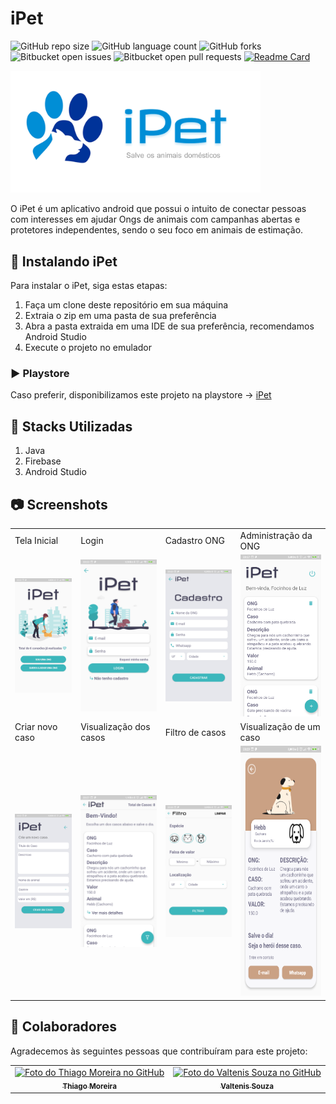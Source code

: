 # iPet

<!---Esses são exemplos. Veja https://shields.io para outras pessoas ou para personalizar este conjunto de escudos. Você pode querer incluir dependências, status do projeto e informações de licença aqui--->

![GitHub repo size](https://img.shields.io/github/repo-size/Thiagomdias22/ipet2.0?style=for-the-badge)
![GitHub language count](https://img.shields.io/github/languages/count/Thiagomdias22/ipet2.0?style=for-the-badge)
![GitHub forks](https://img.shields.io/github/forks/Thiagomdias22/ipet2.0?style=for-the-badge)
![Bitbucket open issues](https://img.shields.io/bitbucket/issues/Thiagomdias22/ipet2.0?style=for-the-badge)
![Bitbucket open pull requests](https://img.shields.io/bitbucket/pr-raw/Thiagomdias22/ipet2.0?style=for-the-badge)
[![Readme Card](https://github-readme-stats.vercel.app/api/pin/?username=Thiagomdias22&repo=ipet2.0)](https://github.com/Thiagomdias22/ipet2.0)

<img src="https://github.com/Thiagomdias22/ipet2.0/blob/master/screenshots/logogrande.png" width="400px;" alt="Logo iPet">

O iPet é um aplicativo android que possui o intuito de conectar pessoas com interesses em ajudar Ongs de animais com campanhas abertas e protetores independentes, sendo o seu foco em animais de estimação.

## 🚀 Instalando iPet

Para instalar o iPet, siga estas etapas:

1. Faça um clone deste repositório em sua máquina
2. Extraia o zip em uma pasta de sua preferência
3. Abra a pasta extraida em uma IDE de sua preferência, recomendamos Android Studio
4. Execute o projeto no emulador

### ▶️ Playstore

Caso preferir, disponibilizamos este projeto na playstore -> [iPet](https://play.google.com/store/apps/details?id=com.bdtgo.ipet)

## 🔋 Stacks Utilizadas

1. Java
2. Firebase
3. Android Studio

## 📷 Screenshots

<table>
  <tr>
    <td>Tela Inicial</td>
    <td>Login</td>
    <td>Cadastro ONG</td>
    <td>Administração da ONG</td>
  </tr>
  <tr>
    <td><img src="/screenshots/1.jpg" width="200px;" alt="Tela Inicial"/></td>
    <td><img src="/screenshots/2.jpg" width="200px;" alt="Tela de Login"/></td>
    <td><img src="/screenshots/3.jpg" width="200px;" alt="Tela de Cadastro"/></td>
    <td><img src="/screenshots/4.jpg" width="200px;" alt="Tela de Administração"/></td>
  </tr>
  <tr>
    <td>Criar novo caso</td>
    <td>Visualização dos casos</td>
    <td>Filtro de casos</td>
    <td>Visualização de um caso</td>
  </tr>
  <tr>
    <td><img src="/screenshots/5.jpg" width="200px;" alt="Tela Criar novo caso"/></td>
    <td><img src="/screenshots/6.jpg" width="200px;" alt="Tela de Visualização de casos"/></td>
    <td><img src="/screenshots/7.jpg" width="200px;" alt="Tela de Filtro de casos"/></td>
    <td><img src="/screenshots/8.png" width="200px;" height="400px" alt="Tela de caso"/></td>
  </tr>
 </table>

## 🤝 Colaboradores

Agradecemos às seguintes pessoas que contribuíram para este projeto:

<table>
  <tr>
    <td align="center">
      <a href="#">
        <img src="https://avatars.githubusercontent.com/u/61828200" width="100px;" alt="Foto do Thiago Moreira no GitHub"/><br>
        <sub>
          <b>Thiago Moreira</b>
        </sub>
      </a>
    </td>
    <td align="center">
      <a href="#">
        <img src="https://avatars.githubusercontent.com/u/47244327" width="100px;" alt="Foto do Valtenis Souza no GitHub"/><br>
        <sub>
          <b>Valtenis Souza</b>
        </sub>
      </a>
  </tr>
</table>
